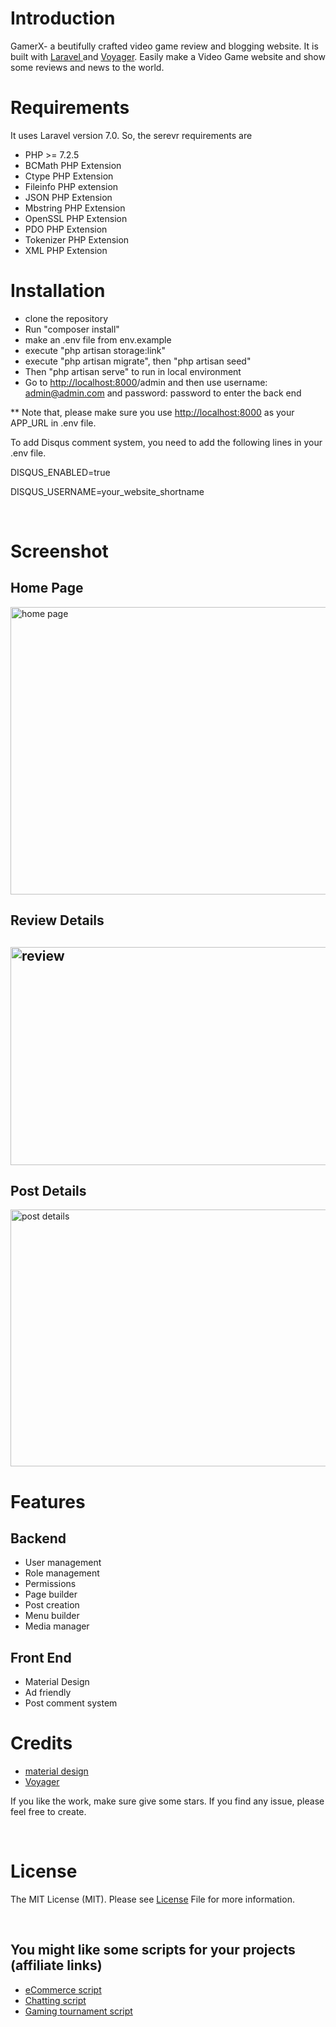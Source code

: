 <h1>Introduction</h1>
<p>GamerX- a beutifully crafted video game review and blogging website. It is built with <a href="https://laravel.com/">Laravel </a>and&nbsp;<a href="https://voyager.devdojo.com/">Voyager</a>. Easily make a Video Game website and show some reviews and news to the world.&nbsp;</p>
<h1>Requirements</h1>
<p>It uses Laravel version 7.0. So, the serevr requirements are&nbsp;</p>
<ul>
<li>PHP &gt;= 7.2.5</li>
<li>BCMath PHP Extension</li>
<li>Ctype PHP Extension</li>
<li>Fileinfo PHP extension</li>
<li>JSON PHP Extension</li>
<li>Mbstring PHP Extension</li>
<li>OpenSSL PHP Extension</li>
<li>PDO PHP Extension</li>
<li>Tokenizer PHP Extension</li>
<li>XML PHP Extension</li>
</ul>
<h1>Installation</h1>
<ul>
<li>clone the repository</li>
<li>Run "composer install"</li>    
<li>make an .env file from env.example</li>
<li>execute "php artisan storage:link"</li>
<li>execute "php artisan migrate", then "php artisan seed"</li>
<li>Then "php artisan serve" to run in local environment</li>
<li>Go to&nbsp;<a href="http://localhost:8000/">http://localhost:8000</a>/admin and then use username: <a href="mailto:admin@admin.com">admin@admin.com</a>&nbsp;and password: password to enter the back end&nbsp;</li>
</ul>
<p>** Note that, please make sure you use <a href="http://localhost:8000">http://localhost:8000</a>&nbsp;as your APP_URL in .env file.</p>
<p>To add Disqus comment system, you need to add the following lines in your .env file.</p>
<p>DISQUS_ENABLED=true</p>
<p>DISQUS_USERNAME=your_website_shortname</p>
<p>&nbsp;</p>
<h1>Screenshot</h1>
<h2>Home Page</h2>
<p><img src="https://technewsbow.files.wordpress.com/2020/07/home.png" alt="home page" width="626" height="460" /></p>
<h2>Review Details</h2>
<h2><img src="https://technewsbow.files.wordpress.com/2020/07/review_details.png" alt="review" width="582" height="349" /></h2>
<h2>Post Details</h2>
<p><img src="https://technewsbow.files.wordpress.com/2020/07/news.png" alt="post details" width="571" height="411" /></p>
<h1>Features</h1>
<h2>Backend</h2>
<ul>
<li>User management</li>
<li>Role management</li>
<li>Permissions</li>
<li>Page builder</li>
<li>Post creation</li>
<li>Menu builder</li>
<li>Media manager</li>
</ul>
<h2>Front End</h2>
<ul>
<li>Material Design</li>
<li>Ad friendly</li>
<li>Post comment system</li>
</ul>
<h1>Credits</h1>
<ul>
<li><a href="https://mdbootstrap.com/">material design</a></li>
<li><a href="https://voyager.devdojo.com/">Voyager</a></li>
</ul>
<p>If you like the work, make sure give some stars. If you find any issue, please feel free to create.</p>
<p>&nbsp;</p>
<h1>License</h1>
The MIT License (MIT). Please see <a href="/LICENSE">License</a> File for more information.
<p>&nbsp;</p>
<h2>You might like some scripts for your projects (affiliate links)</h2>
<ul>
<li><a href="https://1.envato.market/a0j1b">eCommerce script</a></li>
<li><a href="https://1.envato.market/VGAma">Chatting script</a></li>
<li><a href="https://1.envato.market/y7qM3">Gaming tournament script</a></li>
</ul>
<p>&nbsp;</p>
<p>&nbsp;</p>
<p>&nbsp;</p>
<p>&nbsp;</p>
